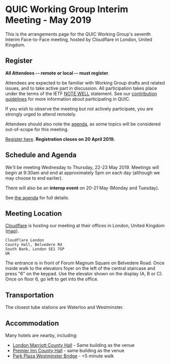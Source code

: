 # QUIC Working Group Interim Meeting - May 2019

This is the arrangements page for the QUIC Working Group's seventh Interim Face-to-Face meeting,
hosted by Cloudflare in London, United Kingdom.


## Register

**All Attendees -- remote or local -- must register**.

Attendees are expected to be familiar with Working Group drafts and related issues, and to take active part in discussion. All participation takes place under the terms of the IETF [NOTE WELL](https://www.ietf.org/about/note-well.html) statement. See our [contribution guidelines](https://github.com/quicwg/base-drafts/blob/master/CONTRIBUTING.md) for more information about participating in QUIC.

If you wish to observe the meeting but not actively participate, you are strongly urged to attend remotely.

Attendees should also note the [agenda](agenda.md), as some topics will be considered out-of-scope for this meeting.

[Register here](https://goo.gl/forms/SJZgkVEpj44FxJk12). **Registration closes on 20 April 2019.**


## Schedule and Agenda

We'll be meeting Wednesday to Thursday, 22-23 May 2019. Meetings will begin at 9:30am and end at
approximately 5pm on each day (although we may choose to end earlier).

There will also be an **interop event** on 20-21 May (Monday and Tuesday).

See [the agenda](agenda.md) for full details.


## Meeting Location

[Cloudflare](https://cloudflare.com/) is hosting our meeting at their
offices in London, United Kingdom ([map](https://goo.gl/maps/sVH4U1Y3bjT2)).

    Cloudflare London
    County Hall, Belvedere Rd 
    South Bank, London SE1 7GP
    UK

The entrance is in front of Forum Magnum Square on Belvedere Road. Once inside
walk to the elevators foyer on the left of the central staircase and press "6"
on the keypad. Use the elevator shown on the display (A, B or C). Once on floor
6, go left to get into the office.


## Transportation

The closest tube stations are Waterloo and Westminster.


## Accommodation

Many hotels are nearby, including:

* [London Marriott County Hall](https://www.marriott.com/hotels/travel/lonch-london-marriott-hotel-county-hall/) - Same building as the venue
* [Premier Inn County Hall](https://www.premierinn.com/gb/en/hotels/england/greater-london/london/london-county-hall.html) - same building as the venue
* [Park Plaza Westminster Bridge](https://www.parkplaza.com/london-hotel-gb-se1-7ut/gbwestmi) - <5 minute walk

 

